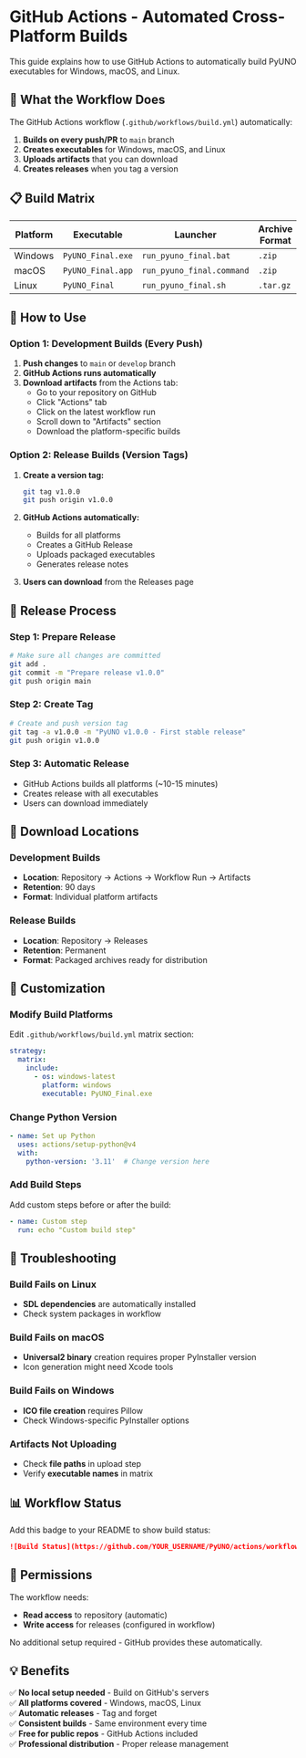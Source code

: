 # GitHub Actions - Automated Cross-Platform Builds

This guide explains how to use GitHub Actions to automatically build PyUNO executables for Windows, macOS, and Linux.

## 🚀 What the Workflow Does

The GitHub Actions workflow (`.github/workflows/build.yml`) automatically:

1. **Builds on every push/PR** to `main` branch
2. **Creates executables** for Windows, macOS, and Linux
3. **Uploads artifacts** that you can download
4. **Creates releases** when you tag a version

## 📋 Build Matrix

| Platform | Executable | Launcher | Archive Format |
|----------|------------|----------|----------------|
| Windows | `PyUNO_Final.exe` | `run_pyuno_final.bat` | `.zip` |
| macOS | `PyUNO_Final.app` | `run_pyuno_final.command` | `.zip` |
| Linux | `PyUNO_Final` | `run_pyuno_final.sh` | `.tar.gz` |

## 🔄 How to Use

### Option 1: Development Builds (Every Push)

1. **Push changes** to `main` or `develop` branch
2. **GitHub Actions runs automatically**
3. **Download artifacts** from the Actions tab:
   - Go to your repository on GitHub
   - Click "Actions" tab
   - Click on the latest workflow run
   - Scroll down to "Artifacts" section
   - Download the platform-specific builds

### Option 2: Release Builds (Version Tags)

1. **Create a version tag:**
   ```bash
   git tag v1.0.0
   git push origin v1.0.0
   ```

2. **GitHub Actions automatically:**
   - Builds for all platforms
   - Creates a GitHub Release
   - Uploads packaged executables
   - Generates release notes

3. **Users can download** from the Releases page

## 🎯 Release Process

### Step 1: Prepare Release
```bash
# Make sure all changes are committed
git add .
git commit -m "Prepare release v1.0.0"
git push origin main
```

### Step 2: Create Tag
```bash
# Create and push version tag
git tag -a v1.0.0 -m "PyUNO v1.0.0 - First stable release"
git push origin v1.0.0
```

### Step 3: Automatic Release
- GitHub Actions builds all platforms (~10-15 minutes)
- Creates release with all executables
- Users can download immediately

## 📁 Download Locations

### Development Builds
- **Location**: Repository → Actions → Workflow Run → Artifacts
- **Retention**: 90 days
- **Format**: Individual platform artifacts

### Release Builds  
- **Location**: Repository → Releases
- **Retention**: Permanent
- **Format**: Packaged archives ready for distribution

## 🔧 Customization

### Modify Build Platforms
Edit `.github/workflows/build.yml` matrix section:
```yaml
strategy:
  matrix:
    include:
      - os: windows-latest
        platform: windows
        executable: PyUNO_Final.exe
```

### Change Python Version
```yaml
- name: Set up Python
  uses: actions/setup-python@v4
  with:
    python-version: '3.11'  # Change version here
```

### Add Build Steps
Add custom steps before or after the build:
```yaml
- name: Custom step
  run: echo "Custom build step"
```

## 🐛 Troubleshooting

### Build Fails on Linux
- **SDL dependencies** are automatically installed
- Check system packages in workflow

### Build Fails on macOS
- **Universal2 binary** creation requires proper PyInstaller version
- Icon generation might need Xcode tools

### Build Fails on Windows
- **ICO file creation** requires Pillow
- Check Windows-specific PyInstaller options

### Artifacts Not Uploading
- Check **file paths** in upload step
- Verify **executable names** in matrix

## 📊 Workflow Status

Add this badge to your README to show build status:

```markdown
![Build Status](https://github.com/YOUR_USERNAME/PyUNO/actions/workflows/build.yml/badge.svg)
```

## 🔐 Permissions

The workflow needs:
- **Read access** to repository (automatic)
- **Write access** for releases (configured in workflow)

No additional setup required - GitHub provides these automatically.

## 💡 Benefits

✅ **No local setup needed** - Build on GitHub's servers  
✅ **All platforms covered** - Windows, macOS, Linux  
✅ **Automatic releases** - Tag and forget  
✅ **Consistent builds** - Same environment every time  
✅ **Free for public repos** - GitHub Actions included  
✅ **Professional distribution** - Proper release management 